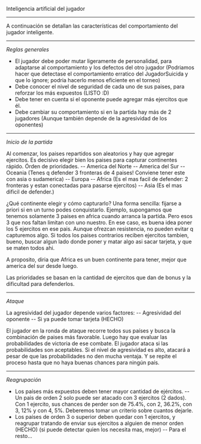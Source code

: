 Inteligencia artificial del jugador
***********************************

A continuación se detallan las características del comportamiento del jugador inteligente.

***

*Reglas generales*

- El jugador debe poder mutar ligeramente de personalidad, para adaptarse al comportamiento y los defectos del otro jugador (Podriamos hacer que detectase el comportamiento erratico del JugadorSuicida y que lo ignore; podria hacerlo menos eficiente en el torneo)
- Debe conocer el nivel de seguridad de cada uno de sus paises, para reforzar los más expuestos (LISTO :D)
- Debe tener en cuenta si el oponente puede agregar más ejercitos que él.
- Debe cambiar su comportamiento si en la partida hay más de 2 jugadores (Aunque también depende de la agresividad de los oponentes)


***

*Inicio de la partida*

Al comenzar, los paises repartidos son aleatorios y hay que agregar ejercitos. Es decisivo elegir bien los paises para capturar continentes rápido.
Órden de prioridades.
-- America del Norte
-- America del Sur
-- Oceania (Tenes q defender 3 fronteras de 4 paises! Conviene tener este con asia o sudamerica)
-- Europa
-- Africa (Es el mas facil de defender: 2 fronteras y estan conectadas para pasarse ejercitos)
-- Asia (Es el mas dificil de defender.)

¿Qué continente elegir y cómo capturarlo? Una forma sencilla: fijarse a priori si en un turno podes conquistarlo. Ejemplo, supongamos que tenemos solamente 3 paises en africa cuando arranca la partida. Pero esos 3 que nos faltan limitan con uno nuestro. En ese caso, es buena idea poner los 5 ejercitos en ese pais. Aunque ofrezcan resistencia, no pueden evitar q capturemos algo. Si todos los paises contrarios reciben ejercitos tambien, bueno, buscar algun lado donde poner y matar algo asi sacar tarjeta, y que se maten todos ahi.

A proposito, diria que Africa es un buen continente para tener, mejor que america del sur desde luego.


Las prioridades se basan en la cantidad de ejercitos que dan de bonus y la dificultad para defenderlos.

***

*Ataque*

La agresividad del jugador depende varios factores:
-- Agresividad del oponente
-- Si ya puede tomar tarjeta (HECHO)

El jugador en la ronda de ataque recorre todos sus países y busca la combinación de paises más favorable.
Luego hay que evaluar las probabilidades de victoria de ese combate.
El jugador ataca si las probabilidades son aceptables. Si el nivel de agresividad es alto, atacará a pesar de que las probabilidades no den mucha ventaja.
Y se repite el proceso hasta que no haya buenas chances para ningún país.

***

*Reagrupación*

- Los países más expuestos deben tener mayor cantidad de ejércitos.
-- Un pais de orden 2 solo puede ser atacado con 3 ejercitos (2 dados). Con 1 ejercito, sus chances de perder son de 75.4%, con 2, 36.2%, con 3, 12% y con 4, 5%. Deberemos tomar un criterio sobre cuantos dejarle.
- Los países de orden 3 o superior deben quedar con 1 ejercitos, y reagrupar tratando de enviar sus ejercitos a alguien de menor orden (HECHO) (si puede detectar quien los necesita mas, mejor)
-- Para el resto...
